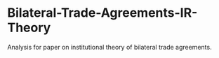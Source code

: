 # Bilateral-Trade-Agreements-IR-Theory
Analysis for paper on institutional theory of bilateral trade agreements.

